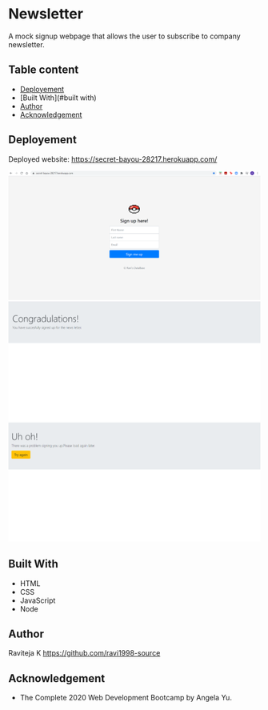 # Newsletter
A mock signup webpage that allows the user to subscribe to company newsletter.

## Table content

- [Deployement](#deployement)
- [Built With](#built with)
- [Author](#author)
- [Acknowledgement](#acknowledgement)



## Deployement
Deployed website: https://secret-bayou-28217.herokuapp.com/

![Alt text](https://github.com/ravi1998-source/NewsLetter/blob/main/public/Cover.png)
![Alt text](https://github.com/ravi1998-source/NewsLetter/blob/main/public/Success.png)
![Alt text](https://github.com/ravi1998-source/NewsLetter/blob/main/public/Failure.png)


## Built With
* HTML
* CSS
* JavaScript
* Node

## Author
Raviteja K https://github.com/ravi1998-source

## Acknowledgement
* The Complete 2020 Web Development Bootcamp by Angela Yu.
